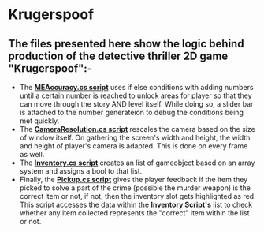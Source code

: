 # Krugerspoof
## The files presented here show the logic behind production of the detective thriller 2D game "Krugerspoof":-

* The [**MEAccuracy.cs script**](ComfyStudiosGameLab/Assets/Scripts/MEAcurracy.cs) uses if else conditions with adding numbers until a certain number is reached to unlock areas for player so that they can move through the story AND level itself. While doing so, a slider bar is attached to the number generateion to debug the conditions being met quickly.
* The [**CameraResolution.cs script**](ComfyStudiosGameLab/Assets/Scripts/CameraResolution.cs) rescales the camera based on the size of window itself. On gathering the screen's width and height, the width and height of player's camera is adapted. This is done on every frame as well. 
* The [**Inventory.cs script**](ComfyStudiosGameLab/Assets/Scripts/Inventory.cs) creates an list of gameobject based on an array system and assigns a bool to that list.
* Finally, the [**Pickup.cs script**](ComfyStudiosGameLab/Assets/Scripts/Pickup.cs) gives the player feedback if the item they picked to solve a part of the crime (possible the murder weapon) is the correct item or not, if not, then the inventory slot gets highlighted as red. This script accesses the data within the  **Inventory Script's** list to check whether any item collected represents the "correct" item within the list or not.
